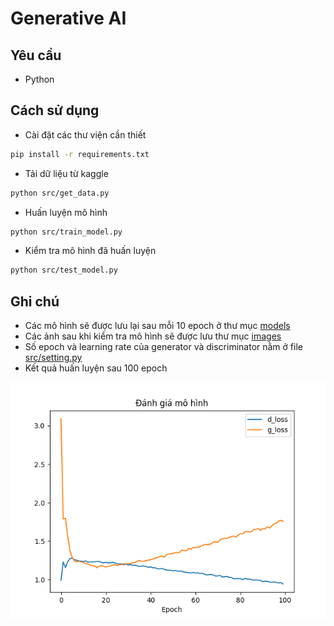 # Generative AI
## Yêu cầu
- Python
## Cách sử dụng
- Cài đặt các thư viện cần thiết
```bash
pip install -r requirements.txt
```
- Tải dữ liệu từ kaggle
```bash
python src/get_data.py
```
- Huấn luyện mô hình
```bash
python src/train_model.py
```
- Kiểm tra mô hình đã huấn luyện
```bash
python src/test_model.py
```
## Ghi chú
- Các mô hình sẽ được lưu lại sau mỗi 10 epoch ở thư mục [models](./models/)
- Các ảnh sau khi kiểm tra mô hình sẽ được lưu thư mục [images](./images/)
- Số epoch và learning rate của generator và discriminator nằm ở file [src/setting.py](./src/setting.py)
- Kết quả huấn luyện sau 100 epoch

![result](./images/result_model.png)
